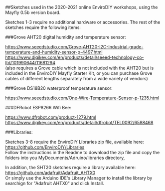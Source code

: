 ##Sketches used in the 2020-2021 online EnviroDIY workshops, using the Mayfly 0.5b version board.

Sketches 1-3 require no additional hardware or accessories.  The rest of the sketches require the following items:

###Grove AHT20 digital humidity and temperature sensor:

https://www.seeedstudio.com/Grove-AHT20-I2C-Industrial-grade-temperature-and-humidity-sensor-p-4497.html<br/>
https://www.digikey.com/en/products/detail/seeed-technology-co-ltd/101990644/11681294<br/>
(also requires a Grove cable which is not included with the AHT20 but is included in the EnviroDIY Mayfly Starter Kit, or you can purchase Grove cables of different lengths separately from a wide variety of vendors)

###Grove DS18B20 waterproof temperature sensor:

https://www.seeedstudio.com/One-Wire-Temperature-Sensor-p-1235.html

###DFRobot ESP8266 Wifi Bee:

https://www.dfrobot.com/product-1279.html<br/>
https://www.digikey.com/en/products/detail/dfrobot/TEL0092/6588468


###Libraries:

Sketches 3-8 require the EnviroDIY Libraries zip file, available here:
https://github.com/EnviroDIY/Libraries <br/>
Follow the instructions in the Readme to download the zip file and copy the folders into you MyDocuments/Adruino/libraries directory,

In addition, the SHT20 sketches require a library available here:
https://github.com/adafruit/Adafruit_AHTX0 <br/>
Or simply use the Arduino IDE's Library Manager to install the library by searchign for "Adafruit AHTX0" and click Install.

